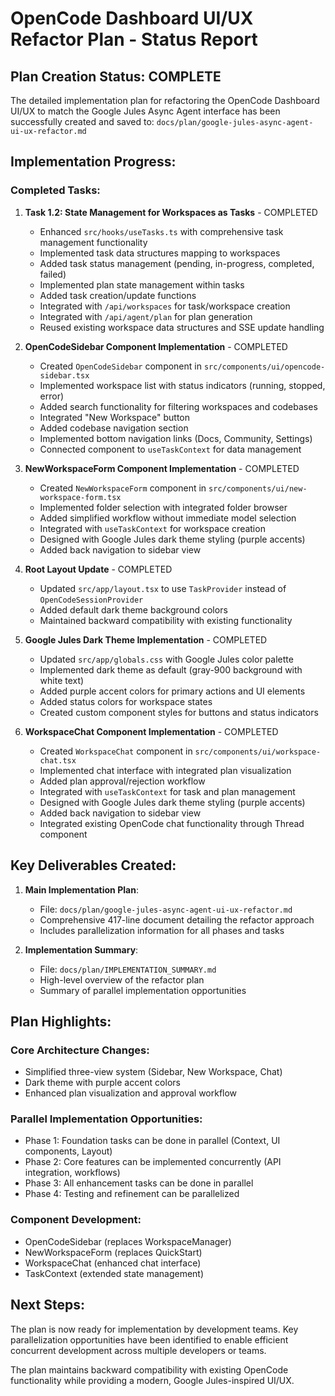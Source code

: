# OpenCode Dashboard UI/UX Refactor Plan - Status Report

## Plan Creation Status: COMPLETE

The detailed implementation plan for refactoring the OpenCode Dashboard UI/UX to match the Google Jules Async Agent interface has been successfully created and saved to:
`docs/plan/google-jules-async-agent-ui-ux-refactor.md`

## Implementation Progress:

### Completed Tasks:
1. **Task 1.2: State Management for Workspaces as Tasks** - COMPLETED
   - Enhanced `src/hooks/useTasks.ts` with comprehensive task management functionality
   - Implemented task data structures mapping to workspaces
   - Added task status management (pending, in-progress, completed, failed)
   - Implemented plan state management within tasks
   - Added task creation/update functions
   - Integrated with `/api/workspaces` for task/workspace creation
   - Integrated with `/api/agent/plan` for plan generation
   - Reused existing workspace data structures and SSE update handling

2. **OpenCodeSidebar Component Implementation** - COMPLETED
   - Created `OpenCodeSidebar` component in `src/components/ui/opencode-sidebar.tsx`
   - Implemented workspace list with status indicators (running, stopped, error)
   - Added search functionality for filtering workspaces and codebases
   - Integrated "New Workspace" button
   - Added codebase navigation section
   - Implemented bottom navigation links (Docs, Community, Settings)
   - Connected component to `useTaskContext` for data management

3. **NewWorkspaceForm Component Implementation** - COMPLETED
   - Created `NewWorkspaceForm` component in `src/components/ui/new-workspace-form.tsx`
   - Implemented folder selection with integrated folder browser
   - Added simplified workflow without immediate model selection
   - Integrated with `useTaskContext` for workspace creation
   - Designed with Google Jules dark theme styling (purple accents)
   - Added back navigation to sidebar view

4. **Root Layout Update** - COMPLETED
   - Updated `src/app/layout.tsx` to use `TaskProvider` instead of `OpenCodeSessionProvider`
   - Added default dark theme background colors
   - Maintained backward compatibility with existing functionality

5. **Google Jules Dark Theme Implementation** - COMPLETED
   - Updated `src/app/globals.css` with Google Jules color palette
   - Implemented dark theme as default (gray-900 background with white text)
   - Added purple accent colors for primary actions and UI elements
   - Added status colors for workspace states
   - Created custom component styles for buttons and status indicators

6. **WorkspaceChat Component Implementation** - COMPLETED
   - Created `WorkspaceChat` component in `src/components/ui/workspace-chat.tsx`
   - Implemented chat interface with integrated plan visualization
   - Added plan approval/rejection workflow
   - Integrated with `useTaskContext` for task and plan management
   - Designed with Google Jules dark theme styling (purple accents)
   - Added back navigation to sidebar view
   - Integrated existing OpenCode chat functionality through Thread component

## Key Deliverables Created:

1. **Main Implementation Plan**: 
   - File: `docs/plan/google-jules-async-agent-ui-ux-refactor.md`
   - Comprehensive 417-line document detailing the refactor approach
   - Includes parallelization information for all phases and tasks

2. **Implementation Summary**:
   - File: `docs/plan/IMPLEMENTATION_SUMMARY.md`
   - High-level overview of the refactor plan
   - Summary of parallel implementation opportunities

## Plan Highlights:

### Core Architecture Changes:
- Simplified three-view system (Sidebar, New Workspace, Chat)
- Dark theme with purple accent colors
- Enhanced plan visualization and approval workflow

### Parallel Implementation Opportunities:
- Phase 1: Foundation tasks can be done in parallel (Context, UI components, Layout)
- Phase 2: Core features can be implemented concurrently (API integration, workflows)
- Phase 3: All enhancement tasks can be done in parallel
- Phase 4: Testing and refinement can be parallelized

### Component Development:
- OpenCodeSidebar (replaces WorkspaceManager)
- NewWorkspaceForm (replaces QuickStart)
- WorkspaceChat (enhanced chat interface)
- TaskContext (extended state management)

## Next Steps:

The plan is now ready for implementation by development teams. Key parallelization opportunities have been identified to enable efficient concurrent development across multiple developers or teams.

The plan maintains backward compatibility with existing OpenCode functionality while providing a modern, Google Jules-inspired UI/UX.